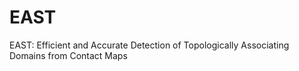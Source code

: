 # EAST
EAST: Efficient and Accurate Detection of Topologically Associating Domains from Contact Maps
